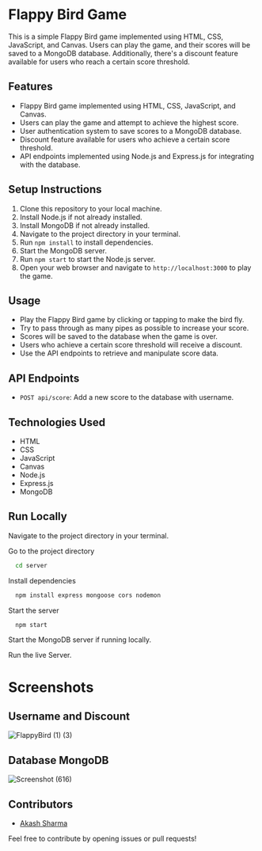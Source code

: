 # Flappy Bird Game

This is a simple Flappy Bird game implemented using HTML, CSS, JavaScript, and Canvas. Users can play the game, and their scores will be saved to a MongoDB database. Additionally, there's a discount feature available for users who reach a certain score threshold.

## Features

- Flappy Bird game implemented using HTML, CSS, JavaScript, and Canvas.
- Users can play the game and attempt to achieve the highest score.
- User authentication system to save scores to a MongoDB database.
- Discount feature available for users who achieve a certain score threshold.
- API endpoints implemented using Node.js and Express.js for integrating with the database.

## Setup Instructions

1. Clone this repository to your local machine.
2. Install Node.js if not already installed.
3. Install MongoDB if not already installed.
4. Navigate to the project directory in your terminal.
5. Run `npm install` to install dependencies.
6. Start the MongoDB server.
7. Run `npm start` to start the Node.js server.
8. Open your web browser and navigate to `http://localhost:3000` to play the game.

## Usage

- Play the Flappy Bird game by clicking or tapping to make the bird fly.
- Try to pass through as many pipes as possible to increase your score.
- Scores will be saved to the database when the game is over.
- Users who achieve a certain score threshold will receive a discount.
- Use the API endpoints to retrieve and manipulate score data.

## API Endpoints

- `POST api/score`: Add a new score to the database with username.

## Technologies Used

- HTML
- CSS
- JavaScript
- Canvas
- Node.js
- Express.js
- MongoDB

## Run Locally

Navigate to the project directory in your terminal.

Go to the project directory

```bash
  cd server
```

Install dependencies

```bash
  npm install express mongoose cors nodemon
```

Start the server

```bash
  npm start
```

Start the MongoDB server if running locally.

Run the live Server.


# Screenshots


## Username and Discount
![FlappyBird (1) (3)](https://github.com/AkashCodz/FlappyBird/assets/101062599/56a994a6-73ad-49dc-a97d-5c61f2eab568)



## Database MongoDB
![Screenshot (616)](https://github.com/AkashCodz/FlappyBird/assets/101062599/58207373-ba34-45f1-b5fb-44cabe16a242)


## Contributors

- [Akash Sharma](https://github.com/AkashCodz)

Feel free to contribute by opening issues or pull requests!


